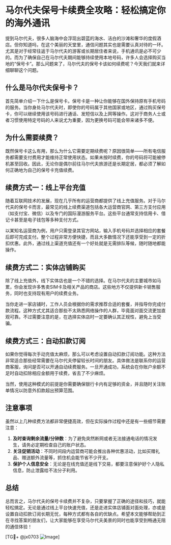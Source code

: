 # 马尔代夫保号卡续费全攻略：轻松搞定你的海外通讯

提到马尔代夫，很多人脑海中会浮现出碧蓝的海水、洁白的沙滩和奢华的度假酒店。但你知道吗，在这个美丽的天堂里，通信问题其实也是需要认真对待的一环。尤其是对于经常往返于马尔代夫的游客或长期居住者来说，手机通讯是必不可少的。而为了确保自己在马尔代夫期间能够持续使用本地号码，许多人会选择购买当地的“保号卡”。那么问题来了，马尔代夫的保号卡该如何续费呢？今天我们就来详细聊聊这个问题。

## 什么是马尔代夫保号卡？

首先简单介绍一下什么是保号卡。保号卡是一种让你能够在国外保持原有手机号码的服务。当你身处马尔代夫时，即使你的号码属于其他国家或地区，通过购买保号卡，你可以继续使用该号码进行通话、发短信以及上网等操作。这对于商务人士或者习惯使用特定号码的人来说尤为重要，因为更换号码可能会带来诸多不便。

## 为什么需要续费？

既然保号卡这么有用，那么为什么它需要定期续费呢？原因很简单——所有电信服务都需要支付费用才能维持正常使用状态。如果未按时续费，你的号码将可能被停机甚至回收。因此，无论你是偶尔前往马尔代夫旅游还是长期定居，都必须了解如何正确地为自己的保号卡充值续费。

## 续费方式一：线上平台充值

随着互联网技术的发展，现在几乎所有的运营商都提供了线上充值服务。对于马尔代夫的保号卡而言，最常见的线上续费渠道包括各大运营商官网、第三方支付应用（如支付宝、微信）以及专门的国际漫游服务平台。这些平台通常支持信用卡、借记卡甚至是电子钱包等多种支付方式。

以某知名运营商为例，用户只需登录其官方网站，输入手机号码并选择相应的套餐后即可完成支付。整个过程非常方便快捷，而且大多数情况下还能享受到一定的折扣优惠。此外，通过线上渠道充值还有一个好处就是无需排队等候，随时随地都能操作。

## 续费方式二：实体店铺购买

除了线上充值外，线下实体店也是一个不错的选择。在马尔代夫的主要城市如马累，你会发现许多售卖SIM卡及相关产品的商店。这些地方不仅提供新卡销售服务，同时也支持现有用户的续费业务。

当你走进一家店铺时，工作人员会根据你的需求推荐合适的套餐，并指导你完成付款流程。这种方式尤其适合那些不太熟悉网络操作的人群，毕竟面对面交流更加直观可靠。不过需要注意的是，在选择实体店时一定要确认其正规性，避免上当受骗。

## 续费方式三：自动扣款订阅

如果你觉得每次手动充值太麻烦，那么可以考虑设置自动扣款订阅功能。这种方法非常适合那些经常需要在马尔代夫停留较长时间的朋友。具体做法是联系你的运营商客服，询问是否可以开通自动续费服务。一旦开通成功，系统会在你账户余额不足时自动扣除相应金额用于续费，省去了不少麻烦。

当然，使用这种模式的前提是你需要确保银行卡内有足够的资金，并且随时关注账单情况以防意外扣款超出预算范围。

## 注意事项

虽然以上几种续费方法都非常便捷高效，但在实际操作过程中还是有一些细节需要注意：

1. **及时查询剩余流量/分钟数**：为了避免突然断网或者无法接通电话的情况发生，请务必定期检查自己的账户状态。
2. **关注促销活动**：不同时间段内运营商可能会推出各种优惠活动，比如买赠礼品、赠送额外流量等，抓住机会能节省不少开支。
3. **保护个人信息安全**：无论是在线充值还是线下交易，都要注意保护好个人隐私信息，防止泄露给不法分子利用。

## 总结

总而言之，马尔代夫的保号卡续费并不复杂，只要掌握了正确的途径和技巧，就能轻松搞定。无论是通过线上平台快速充值，还是走进实体店铺面对面处理，亦或是设置自动扣款订阅长期无忧，每种方式都有各自的优缺点。希望本文能够帮助到正在寻找答案的朋友们，让大家能够在享受马尔代夫美景的同时也能享受到畅通无阻的通信体验！

[TG💪+ @jx0703 ![Image](https://github.com/user-attachments/assets/dbca1d08-cadb-493c-b0ec-ad6f7a83f270)]